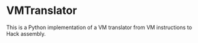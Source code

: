 # VMTranslator

This is a Python implementation of a VM translator from VM instructions to Hack assembly.
